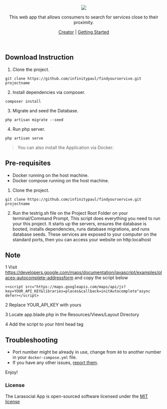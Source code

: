 <p align="center"><img src="https://raw.githubusercontent.com/infinitypaul/findyourservive/master/public/images/logo.png" /></p>
<p align="center">This web app that allows consumers to search for services close to their proximity.</p>
<p align="center"><a href="https://instagram.com/infinitypaul">Creator</a> | <a href="">Getting Started</a></p>

<p>&nbsp;</p>

## Download Instruction

1. Clone the project.

```
git clone https://github.com/infinitypaul/findyourservive.git projectname
```

2. Install dependencies via composer.

```
composer install 
```

3. Migrate and seed the Database.

```
php artisan migrate --seed
```

4. Run php server.

```
php artisan serve
```



> You can also install the Application via Docker:

## Pre-requisites

- Docker running on the host machine.
- Docker compose running on the host machine.

1. Clone the project.

```
git clone https://github.com/infinitypaul/findyourservive.git projectname
```

2. Run the testrig.sh file on the Project Root Folder on your terminal/Command Prompt, This script does everything you need to run your this project. It starts up the servers, ensures the database is booted, installs dependencies, runs database migrations, and runs database seeds. These services are exposed to your computer on the standard ports, then you can access your website on http:localhost

## Note

   1 Visit https://developers.google.com/maps/documentation/javascript/examples/places-autocomplete-addressform and copy the script below
   
    ><script src="https://maps.googleapis.com/maps/api/js?key=YOUR_API_KEY&libraries=places&callback=initAutocomplete"async defer></script>
    
   2 Replace YOUR_API_KEY with yours
   
   3 Locate app.blade.php in the Resources/Views/Layout Directory
   
   4 Add the script to your html head tag

    

## Troubleshooting

- Port number might be already in use, change from `80` to another number in your `docker-compose.yml` file.
- If you have any other issues, [report them](https://github.com/infinitypaul/findyourservive/issues).

Enjoy!

### License

The Larasocial App is open-sourced software licensed under the [MIT license](http://opensource.org/licenses/MIT)
